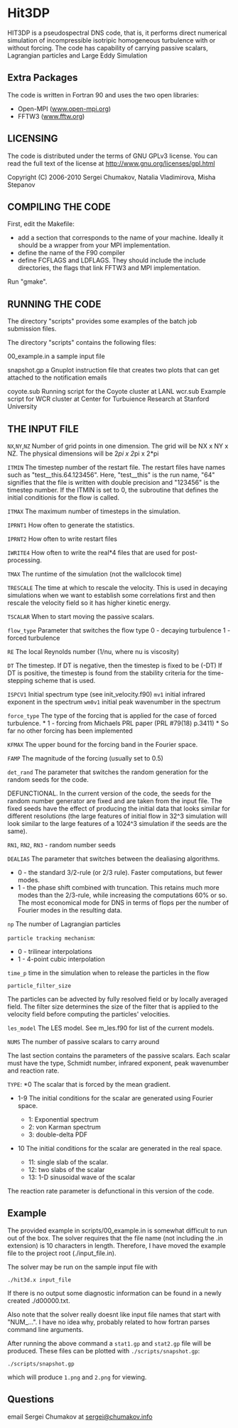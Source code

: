 # Hit3DP
HIT3DP is a pseudospectral DNS code, that is, it performs direct numerical 
simulation of incompressible isotripic homogeneous turbulence with or without 
forcing.  The code has capability of carrying passive scalars, Lagrangian 
particles and Large Eddy Simulation


## Extra Packages
The code is written in Fortran 90 and uses the two open libraries:
- Open-MPI  (www.open-mpi.org)
- FFTW3	    (www.fftw.org)

## LICENSING
The code is distributed under the terms of GNU GPLv3 license.  You can read
the full text of the license at http://www.gnu.org/licenses/gpl.html

Copyright (C) 2006-2010 Sergei Chumakov, Natalia Vladimirova, Misha Stepanov


## COMPILING THE CODE
First, edit the Makefile:
- add a section that corresponds to the name of your machine.  Ideally it should
  be a wrapper from your MPI implementation.
- define the name of the F90 compiler
- define FCFLAGS and LDFLAGS.  They should include the include directories, the
  flags that link FFTW3 and MPI implementation.

Run "gmake".

## RUNNING THE CODE
The directory "scripts" provides some examples of the batch job submission files.

The directory "scripts" contains the following files:

00_example.in 	a sample input file

snapshot.gp	a Gnuplot instruction file that creates two plots that 
 		can get attached to the notification emails 

coyote.sub	Running script for the Coyote cluster at LANL
wcr.sub     	Example script for WCR cluster at Center for Turbuience Research 
		at Stanford University

## THE INPUT FILE
`NX`,`NY`,`NZ`  Number of grid points in one dimension.  The grid will be NX x NY x NZ.
	  The physical dimensions will be 2*pi x 2*pi x 2*pi

`ITMIN`	The timestep number of the restart file.  The restart files have names 
	such as "test__this.64.123456".  Here, "test__this" is the run name, 
	"64" signifies that the file is written with double precision and 
	"123456" is the timestep number.  If the ITMIN is set to 0, the 
	subroutine that defines	the initial conditionis for the flow is called.

`ITMAX`	The maximum number of timesteps in the simulation.

`IPRNT1` How often to generate the statistics.

`IPRNT2` How often to write restart files

`IWRITE4` How often to write the real*4 files that are used for post-processing.

`TMAX` The runtime of the simulation (not the wallclocok time)

`TRESCALE` The time at which to rescale the velocity.  This is used in decaying
	  simulations when we want to establish some correlations first and 
	  then rescale the velocity field so it has higher kinetic energy.

`TSCALAR` When to start moving the passive scalars.

`flow_type` Parameter that switches the flow type
	  0 - decaying turbulence
	  1 - forced turbulence

`RE` The local Reynolds number (1/nu, where nu is viscosity)

`DT` The timestep.
	  If DT is negative, then the timestep is fixed to be (-DT)
	  If DT is positive, the timestep is found from the stability
	  criteria for the time-stepping scheme that is used.

`ISPCV1` Initial spectrum type (see init_velocity.f90)
`mv1` initial infrared exponent in the spectrum
`wm0v1` initial peak wavenumber in the spectrum


`force_type` The type of the forcing that is applied for the case of forced turbulence.
	* 1 - forcing from Michaels PRL paper (PRL #79(18) p.3411)
	* So far no other forcing has been implemented

`KFMAX`	The upper bound for the forcing band in the Fourier space.

`FAMP` The magnitude of the forcing (usually set to 0.5)

`det_rand` The parameter that switches the random generation for the random seeds for the code.

DEFUNCTIONAL.  In the current version of the code, the seeds for the
random number generator are fixed and are taken from the input file.
The fixed seeds have the effect of producing the initial data that
looks similar for different resolutions (the large features of 
initial flow in 32^3 simulation will look similar to the large features
of a 1024^3 simulation if the seeds are the same).

`RN1`, `RN2`, `RN3` - random number seeds


`DEALIAS` The parameter that switches between the dealiasing algorithms.

* 0 - the standard 3/2-rule (or 2/3 rule).  Faster computations, but fewer modes.
* 1 - the phase shift combined with truncation.  This retains much more
	modes than the 2/3-rule, while increasing the computations 60% or so.
	The most economical mode for DNS in terms of flops per the number of
	Fourier modes in the resulting data.

`np` The number of Lagrangian particles

`particle tracking mechanism`:

* 0 - trilinear interpolations
* 1 - 4-point cubic interpolation
	
`time_p` time in the simulation when to release the particles in the flow

`particle_filter_size`

The particles can be advected by fully resolved field or by locally averaged
field.  The filter size determines the size of the filter that is applied
to the velocity field before computing the particles' velocities.

`les_model` The LES model.  See m_les.f90 for list of the current models.

`NUMS` The number of passive scalars to carry around

The last section contains the parameters of the passive scalars.  Each scalar
must have the type, Schmidt number, infrared exponent, peak wavenumber and 
reaction rate.

`TYPE`:
*0	The scalar that is forced by the mean gradient.

* 1-9 The initial conditions for the scalar are generated using Fourier space.
	* 1: Exponential spectrum
	* 2: von Karman spectrum
	* 3: double-delta PDF

* 10 The initial conditions for the scalar are generated in the real space.
	* 11: single slab of the scalar.
	* 12: two slabs of the scalar
	* 13: 1-D sinusoidal wave of the scalar


The reaction rate parameter is defunctional in this version of the code.

## Example
The provided example in scripts/00_example.in is somewhat difficult to run out of the box. The
solver requires that the file name (not including the .in extension) is 10 characters in length.
Therefore, I have moved the example file to the project root (./input_file.in). 

The solver may be run on the sample input file with 

```
./hit3d.x input_file
```

If there is no output some diagnostic information can be found in a newly created ./d00000.txt.

Also note that the solver really doesnt like input file names that start with "NUM_...". I have
no idea why, probably related to how fortran parses command line arguments.

After running the above command a `stat1.gp` and `stat2.gp` file will be produced. These
files can be plotted with `./scripts/snapshot.gp`:

```
./scripts/snapshot.gp
```

which will produce `1.png` and `2.png` for viewing.

## Questions

email Sergei Chumakov at sergei@chumakov.info
